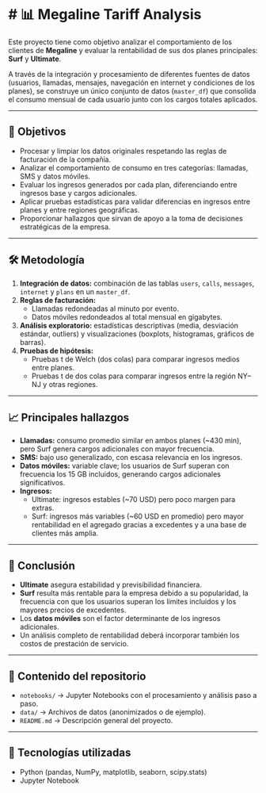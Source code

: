 # # 📊 Megaline Tariff Analysis

Este proyecto tiene como objetivo analizar el comportamiento de los clientes de **Megaline** y evaluar la rentabilidad de sus dos planes principales: **Surf** y **Ultimate**.  

A través de la integración y procesamiento de diferentes fuentes de datos (usuarios, llamadas, mensajes, navegación en internet y condiciones de los planes), se construye un único conjunto de datos (`master_df`) que consolida el consumo mensual de cada usuario junto con los cargos totales aplicados.

---

## 🎯 Objetivos
- Procesar y limpiar los datos originales respetando las reglas de facturación de la compañía.  
- Analizar el comportamiento de consumo en tres categorías: llamadas, SMS y datos móviles.  
- Evaluar los ingresos generados por cada plan, diferenciando entre ingresos base y cargos adicionales.  
- Aplicar pruebas estadísticas para validar diferencias en ingresos entre planes y entre regiones geográficas.  
- Proporcionar hallazgos que sirvan de apoyo a la toma de decisiones estratégicas de la empresa.  

---

## 🛠️ Metodología
1. **Integración de datos:** combinación de las tablas `users`, `calls`, `messages`, `internet` y `plans` en un `master_df`.  
2. **Reglas de facturación:**  
   - Llamadas redondeadas al minuto por evento.  
   - Datos móviles redondeados al total mensual en gigabytes.  
3. **Análisis exploratorio:** estadísticas descriptivas (media, desviación estándar, outliers) y visualizaciones (boxplots, histogramas, gráficos de barras).  
4. **Pruebas de hipótesis:**  
   - Pruebas t de Welch (dos colas) para comparar ingresos medios entre planes.  
   - Pruebas t de dos colas para comparar ingresos entre la región NY–NJ y otras regiones.  

---

## 📈 Principales hallazgos
- **Llamadas:** consumo promedio similar en ambos planes (~430 min), pero Surf genera cargos adicionales con mayor frecuencia.  
- **SMS:** bajo uso generalizado, con escasa relevancia en los ingresos.  
- **Datos móviles:** variable clave; los usuarios de Surf superan con frecuencia los 15 GB incluidos, generando cargos adicionales significativos.  
- **Ingresos:**  
  - Ultimate: ingresos estables (~70 USD) pero poco margen para extras.  
  - Surf: ingresos más variables (~60 USD en promedio) pero mayor rentabilidad en el agregado gracias a excedentes y a una base de clientes más amplia.  

---

## 📌 Conclusión
- **Ultimate** asegura estabilidad y previsibilidad financiera.  
- **Surf** resulta más rentable para la empresa debido a su popularidad, la frecuencia con que los usuarios superan los límites incluidos y los mayores precios de excedentes.  
- Los **datos móviles** son el factor determinante de los ingresos adicionales.  
- Un análisis completo de rentabilidad deberá incorporar también los costos de prestación de servicio.  

---

## 📂 Contenido del repositorio
- `notebooks/` → Jupyter Notebooks con el procesamiento y análisis paso a paso.  
- `data/` → Archivos de datos (anonimizados o de ejemplo).  
- `README.md` → Descripción general del proyecto.  

---

## 🚀 Tecnologías utilizadas
- Python (pandas, NumPy, matplotlib, seaborn, scipy.stats)  
- Jupyter Notebook  